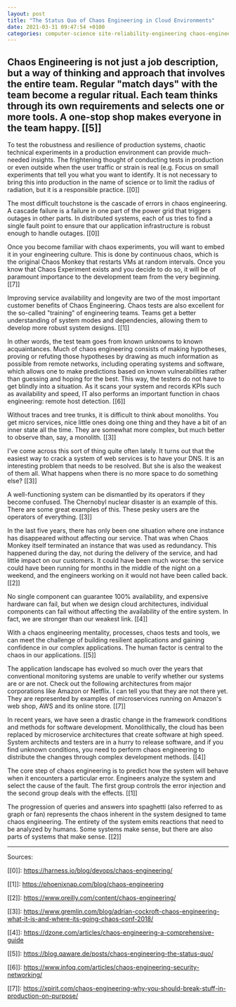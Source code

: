 ```yaml
---
layout: post
title: "The Status Quo of Chaos Engineering in Cloud Environments"
date: 2021-03-31 09:47:54 +0100
categories: computer-science site-reliability-engineering chaos-engineering
---
```

Chaos Engineering is not just a job description, but a way of thinking and approach that involves the entire team. Regular "match days" with the team become a regular ritual. Each team thinks through its own requirements and selects one or more tools. A one-stop shop makes everyone in the team happy. [[5]]
----

To test the robustness and resilience of production systems, chaotic technical experiments in a production environment can provide much-needed insights. The frightening thought of conducting tests in production or even outside when the user traffic or strain is real (e.g. Focus on small experiments that tell you what you want to identify. It is not necessary to bring this into production in the name of science or to limit the radius of radiation, but it is a responsible practice. [[0]] 
    
The most difficult touchstone is the cascade of errors in chaos engineering. A cascade failure is a failure in one part of the power grid that triggers outages in other parts. In distributed systems, each of us tries to find a single fault point to ensure that our application infrastructure is robust enough to handle outages. [[0]] 
    
Once you become familiar with chaos experiments, you will want to embed it in your engineering culture. This is done by continuous chaos, which is the original Chaos Monkey that restarts VMs at random intervals. Once you know that Chaos Experiment exists and you decide to do so, it will be of paramount importance to the development team from the very beginning. [[7]] 
    
Improving service availability and longevity are two of the most important customer benefits of Chaos Engineering. Chaos tests are also excellent for the so-called "training" of engineering teams. Teams get a better understanding of system modes and dependencies, allowing them to develop more robust system designs. [[1]] 
    
In other words, the test team goes from known unknowns to known acquaintances. Much of chaos engineering consists of making hypotheses, proving or refuting those hypotheses by drawing as much information as possible from remote networks, including operating systems and software, which allows one to make predictions based on known vulnerabilities rather than guessing and hoping for the best. This way, the testers do not have to get blindly into a situation. As it scans your system and records KPIs such as availability and speed, IT also performs an important function in chaos engineering: remote host detection. [[6]] 
    
Without traces and tree trunks, it is difficult to think about monoliths. You get micro services, nice little ones doing one thing and they have a bit of an inner state all the time. They are somewhat more complex, but much better to observe than, say, a monolith. [[3]] 
    
I've come across this sort of thing quite often lately. It turns out that the easiest way to crack a system of web services is to have your DNS. It is an interesting problem that needs to be resolved. But she is also the weakest of them all. What happens when there is no more space to do something else? [[3]] 
    
A well-functioning system can be dismantled by its operators if they become confused. The Chernobyl nuclear disaster is an example of this. There are some great examples of this. These pesky users are the operators of everything. [[3]] 
    
In the last five years, there has only been one situation where one instance has disappeared without affecting our service. That was when Chaos Monkey itself terminated an instance that was used as redundancy. This happened during the day, not during the delivery of the service, and had little impact on our customers. It could have been much worse: the service could have been running for months in the middle of the night on a weekend, and the engineers working on it would not have been called back. [[2]] 
    
No single component can guarantee 100% availability, and expensive hardware can fail, but when we design cloud architectures, individual components can fail without affecting the availability of the entire system. In fact, we are stronger than our weakest link. [[4]] 
    
With a chaos engineering mentality, processes, chaos tests and tools, we can meet the challenge of building resilient applications and gaining confidence in our complex applications. The human factor is central to the chaos in our applications. [[5]] 
    
The application landscape has evolved so much over the years that conventional monitoring systems are unable to verify whether our systems are or are not. Check out the following architectures from major corporations like Amazon or Netflix. I can tell you that they are not there yet. They are represented by examples of microservices running on Amazon's web shop, AWS and its online store. [[7]] 
    
In recent years, we have seen a drastic change in the framework conditions and methods for software development. Monolithically, the cloud has been replaced by microservice architectures that create software at high speed. System architects and testers are in a hurry to release software, and if you find unknown conditions, you need to perform chaos engineering to distribute the changes through complex development methods. [[4]] 
    
The core step of chaos engineering is to predict how the system will behave when it encounters a particular error. Engineers analyze the system and select the cause of the fault. The first group controls the error injection and the second group deals with the effects. [[1]] 
    
The progression of queries and answers into spaghetti (also referred to as graph or fan) represents the chaos inherent in the system designed to tame chaos engineering. The entirety of the system emits reactions that need to be analyzed by humans. Some systems make sense, but there are also parts of systems that make sense. [[2]] 
    




---
Sources:
    
[[0]]: https://harness.io/blog/devops/chaos-engineering/
    
[[1]]: https://phoenixnap.com/blog/chaos-engineering
    
[[2]]: https://www.oreilly.com/content/chaos-engineering/
    
[[3]]: https://www.gremlin.com/blog/adrian-cockroft-chaos-engineering-what-it-is-and-where-its-going-chaos-conf-2018/
    
[[4]]: https://dzone.com/articles/chaos-engineering-a-comprehensive-guide
    
[[5]]: https://blog.qaware.de/posts/chaos-engineering-the-status-quo/
    
[[6]]: https://www.infoq.com/articles/chaos-engineering-security-networking/
    
[[7]]: https://xpirit.com/chaos-engineering-why-you-should-break-stuff-in-production-on-purpose/
    
